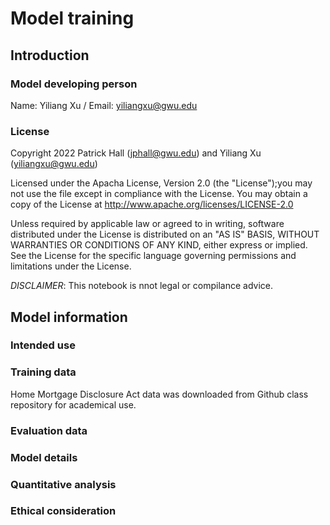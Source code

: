 # Model training

## Introduction 


### Model developing person

Name: Yiliang Xu /
Email: yiliangxu@gwu.edu


### License

Copyright 2022 Patrick Hall (jphall@gwu.edu) and Yiliang Xu (yiliangxu@gwu.edu)

Licensed under the Apacha License, Version 2.0 (the "License");you may not use the file except in compliance with the License. You may obtain a copy of the License at
     http://www.apache.org/licenses/LICENSE-2.0
     
Unless required by applicable law or agreed to in writing, software distributed under the License is distributed on an "AS IS" BASIS, WITHOUT WARRANTIES OR CONDITIONS OF ANY KIND, either express or implied. See the License for the specific language governing permissions and limitations under the License.

*DISCLAIMER*: This notebook is nnot legal or compilance advice.

## Model information

### Intended use


### Training data

Home Mortgage Disclosure Act data was downloaded from Github class repository for academical use. 


### Evaluation data


### Model details


### Quantitative analysis


### Ethical consideration
